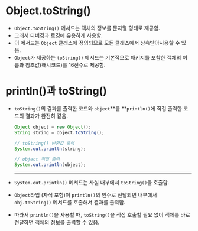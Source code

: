 # Object.toString()

- `Object.toString()` 메서드는 객체의 정보를 문자열 형태로 제공함.
- 그래서 디버깅과 로깅에 유용하게 사용함.
- 이 메서드는 `Object` 클래스에 정의되므로 모든 클래스에서 상속받아사용할 수 있음.
- `Object`가 제공하는 `toString()` 메서드는 기본적으로 패키지를 포함한 객체의 이름과 참조값(해시코드)를 16진수로 제공함.

# println()과 toString()

- `toString()`의 결과를 출력한 코드와 `object`**를 **`println()`에 직접 출력한 코드의 결과가 완전히 같음.
    
    ```java
    Object object = new Object();
    String string = object.toString();
    
    // toString() 반환값 출력
    System.out.println(string);
    
    // object 직접 출력
    System.out.println(object);
    ```
    
    ---
    
- `System.out.println()` 메서드는 사실 내부에서 `toString()`을 호출함.
- `Object`타입 (자식 포함)이 `println()`의 인수로 전달되면 내부에서 `obj.toString()` 메서드를 호출해서 결과를 출력함.
- 따라서 `println()`을 사용할 때, `toString()`을 직접 호출할 필요 없이 객체를 바로 전달하면 객체의 정보를 출력할 수 있음.
